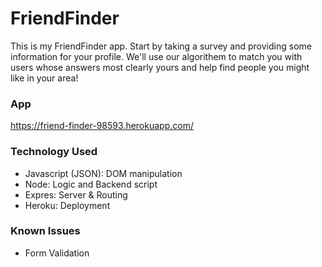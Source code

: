# FriendFinder

This is my FriendFinder app. Start by taking a survey and providing some information for your profile. We'll use our  algorithem to match you with users whose answers most clearly yours and help find people you might like in your area!

### App
https://friend-finder-98593.herokuapp.com/

### Technology Used
- Javascript (JSON): DOM manipulation
- Node: Logic and Backend script
- Expres: Server & Routing
- Heroku: Deployment

### Known Issues
- Form Validation
